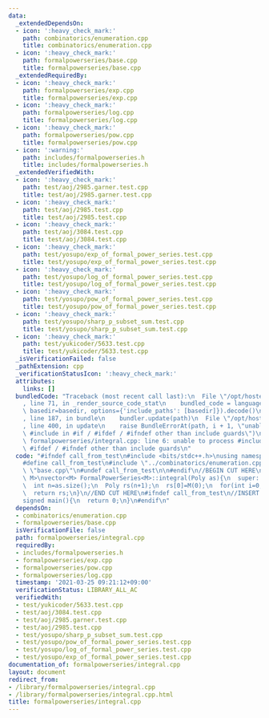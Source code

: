 ```yaml
---
data:
  _extendedDependsOn:
  - icon: ':heavy_check_mark:'
    path: combinatorics/enumeration.cpp
    title: combinatorics/enumeration.cpp
  - icon: ':heavy_check_mark:'
    path: formalpowerseries/base.cpp
    title: formalpowerseries/base.cpp
  _extendedRequiredBy:
  - icon: ':heavy_check_mark:'
    path: formalpowerseries/exp.cpp
    title: formalpowerseries/exp.cpp
  - icon: ':heavy_check_mark:'
    path: formalpowerseries/log.cpp
    title: formalpowerseries/log.cpp
  - icon: ':heavy_check_mark:'
    path: formalpowerseries/pow.cpp
    title: formalpowerseries/pow.cpp
  - icon: ':warning:'
    path: includes/formalpowerseries.h
    title: includes/formalpowerseries.h
  _extendedVerifiedWith:
  - icon: ':heavy_check_mark:'
    path: test/aoj/2985.garner.test.cpp
    title: test/aoj/2985.garner.test.cpp
  - icon: ':heavy_check_mark:'
    path: test/aoj/2985.test.cpp
    title: test/aoj/2985.test.cpp
  - icon: ':heavy_check_mark:'
    path: test/aoj/3084.test.cpp
    title: test/aoj/3084.test.cpp
  - icon: ':heavy_check_mark:'
    path: test/yosupo/exp_of_formal_power_series.test.cpp
    title: test/yosupo/exp_of_formal_power_series.test.cpp
  - icon: ':heavy_check_mark:'
    path: test/yosupo/log_of_formal_power_series.test.cpp
    title: test/yosupo/log_of_formal_power_series.test.cpp
  - icon: ':heavy_check_mark:'
    path: test/yosupo/pow_of_formal_power_series.test.cpp
    title: test/yosupo/pow_of_formal_power_series.test.cpp
  - icon: ':heavy_check_mark:'
    path: test/yosupo/sharp_p_subset_sum.test.cpp
    title: test/yosupo/sharp_p_subset_sum.test.cpp
  - icon: ':heavy_check_mark:'
    path: test/yukicoder/5633.test.cpp
    title: test/yukicoder/5633.test.cpp
  _isVerificationFailed: false
  _pathExtension: cpp
  _verificationStatusIcon: ':heavy_check_mark:'
  attributes:
    links: []
  bundledCode: "Traceback (most recent call last):\n  File \"/opt/hostedtoolcache/Python/3.10.0/x64/lib/python3.10/site-packages/onlinejudge_verify/documentation/build.py\"\
    , line 71, in _render_source_code_stat\n    bundled_code = language.bundle(stat.path,\
    \ basedir=basedir, options={'include_paths': [basedir]}).decode()\n  File \"/opt/hostedtoolcache/Python/3.10.0/x64/lib/python3.10/site-packages/onlinejudge_verify/languages/cplusplus.py\"\
    , line 187, in bundle\n    bundler.update(path)\n  File \"/opt/hostedtoolcache/Python/3.10.0/x64/lib/python3.10/site-packages/onlinejudge_verify/languages/cplusplus_bundle.py\"\
    , line 400, in update\n    raise BundleErrorAt(path, i + 1, \"unable to process\
    \ #include in #if / #ifdef / #ifndef other than include guards\")\nonlinejudge_verify.languages.cplusplus_bundle.BundleErrorAt:\
    \ formalpowerseries/integral.cpp: line 6: unable to process #include in #if /\
    \ #ifdef / #ifndef other than include guards\n"
  code: "#ifndef call_from_test\n#include <bits/stdc++.h>\nusing namespace std;\n\n\
    #define call_from_test\n#include \"../combinatorics/enumeration.cpp\"\n#include\
    \ \"base.cpp\"\n#undef call_from_test\n\n#endif\n//BEGIN CUT HERE\ntemplate<typename\
    \ M>\nvector<M> FormalPowerSeries<M>::integral(Poly as){\n  super::init(as.size()+1);\n\
    \  int n=as.size();\n  Poly rs(n+1);\n  rs[0]=M(0);\n  for(int i=0;i<n;i++) rs[i+1]=as[i]*invs[i+1];\n\
    \  return rs;\n}\n//END CUT HERE\n#ifndef call_from_test\n//INSERT ABOVE HERE\n\
    signed main(){\n  return 0;\n}\n#endif\n"
  dependsOn:
  - combinatorics/enumeration.cpp
  - formalpowerseries/base.cpp
  isVerificationFile: false
  path: formalpowerseries/integral.cpp
  requiredBy:
  - includes/formalpowerseries.h
  - formalpowerseries/exp.cpp
  - formalpowerseries/pow.cpp
  - formalpowerseries/log.cpp
  timestamp: '2021-03-25 09:21:12+09:00'
  verificationStatus: LIBRARY_ALL_AC
  verifiedWith:
  - test/yukicoder/5633.test.cpp
  - test/aoj/3084.test.cpp
  - test/aoj/2985.garner.test.cpp
  - test/aoj/2985.test.cpp
  - test/yosupo/sharp_p_subset_sum.test.cpp
  - test/yosupo/pow_of_formal_power_series.test.cpp
  - test/yosupo/log_of_formal_power_series.test.cpp
  - test/yosupo/exp_of_formal_power_series.test.cpp
documentation_of: formalpowerseries/integral.cpp
layout: document
redirect_from:
- /library/formalpowerseries/integral.cpp
- /library/formalpowerseries/integral.cpp.html
title: formalpowerseries/integral.cpp
---
```

